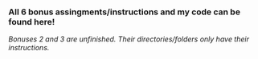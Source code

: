 ### All 6 bonus assingments/instructions and my code can be found here!

*Bonuses 2 and 3 are unfinished. Their directories/folders only have their instructions.*
